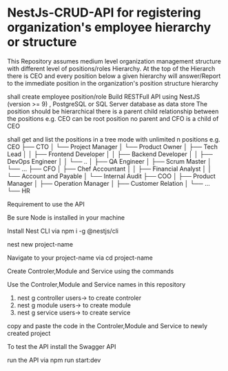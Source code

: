 # NestJs-CRUD-API for registering organization's employee hierarchy or structure

This Repository assumes medium level organization management structure with different level of positions/roles Hierarchy. At the top of the Hierarch there is CEO and every position below a given hierarchy will answer/Report to the immediate position in the organization's position structure hierarchy

shall create employee position/role
Build RESTFull API using NestJS (version >= 9) , PostgreSQL or SQL Server database as data store
The position should be hierarchical there is a parent child relationship between the positions e.g. CEO can be root position no parent and CFO is a child of CEO

shall get and list the positions in a tree mode with unlimited n positions e.g.
 CEO
 ├── CTO
 │   └── Project Manager
 │       └── Product Owner
 │           ├── Tech Lead
 │           │   ├── Frontend Developer
 │           │   ├── Backend Developer
 │           │   ├── DevOps Engineer
 │           │   └── ..
 │           ├── QA Engineer
 │           ├── Scrum Master
 │           └── ...
 ├── CFO
 │   ├── Chef Accountant
 │   │   ├── Financial Analyst
 │   │   └── Account and Payable
 │   └── Internal Audit
 ├── COO
 │   ├── Product Manager
 │   ├── Operation Manager
 │   ├── Customer Relation
 │   └── ...
 └── HR
 
Requirement to use the API

Be sure Node is installed in your machine

Install Nest CLI via npm i -g @nestjs/cli

nest new project-name

Navigate to your project-name via cd project-name

Create Controler,Module and Service using the commands 

Use the Controler,Module and Service names in this repository
1. nest g controller users-> to create controler
2. nest g module users-> to create module
3. nest g service users-> to create service

copy and paste the code in the Controler,Module and Service to newly created project

To test the API install the Swagger API

run the API via npm run start:dev


